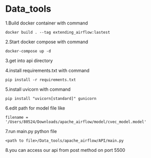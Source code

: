 # Data_tools

1.Build docker container with command

``` docker build . --tag extending_airflow:lastest ```

2.Start docker compose with command

``` docker-compose up -d ```

3.get into api directory

4.install requirements.txt with command

``` pip install -r requirements.txt ```

5.install uvicorn with command

``` pip install "uvicorn[standard]" gunicorn ```

6.edit path for model file like

``` filename = '/Users/80524/Downloads/apache_airflow/model/cvec_model.model' ```

7.run main.py python file 

``` <path to file>/Data_tools/apache_airflow/API/main.py ```

8.you can access our api from post method on port 5500
